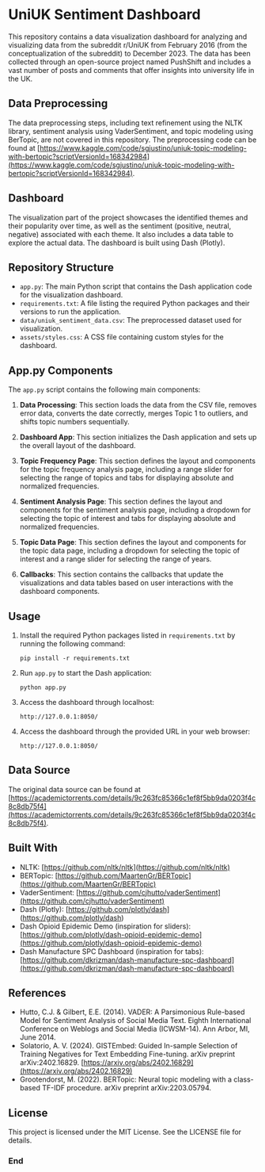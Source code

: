 # UniUK Sentiment Dashboard

This repository contains a data visualization dashboard for analyzing and visualizing data from the subreddit r/UniUK from February 2016 (from the conceptualization of the subreddit) to December 2023. The data has been collected through an open-source project named PushShift and includes a vast number of posts and comments that offer insights into university life in the UK.

## Data Preprocessing

The data preprocessing steps, including text refinement using the NLTK library, sentiment analysis using VaderSentiment, and topic modeling using BerTopic, are not covered in this repository. The preprocessing code can be found at [https://www.kaggle.com/code/sgjustino/uniuk-topic-modeling-with-bertopic?scriptVersionId=168342984](https://www.kaggle.com/code/sgjustino/uniuk-topic-modeling-with-bertopic?scriptVersionId=168342984).

## Dashboard

The visualization part of the project showcases the identified themes and their popularity over time, as well as the sentiment (positive, neutral, negative) associated with each theme. It also includes a data table to explore the actual data. The dashboard is built using Dash (Plotly).

## Repository Structure

- `app.py`: The main Python script that contains the Dash application code for the visualization dashboard.
- `requirements.txt`: A file listing the required Python packages and their versions to run the application.
- `data/uniuk_sentiment_data.csv`: The preprocessed dataset used for visualization.
- `assets/styles.css`: A CSS file containing custom styles for the dashboard.

## App.py Components

The `app.py` script contains the following main components:

1. **Data Processing**: This section loads the data from the CSV file, removes error data, converts the date correctly, merges Topic 1 to outliers, and shifts topic numbers sequentially.

2. **Dashboard App**: This section initializes the Dash application and sets up the overall layout of the dashboard.

3. **Topic Frequency Page**: This section defines the layout and components for the topic frequency analysis page, including a range slider for selecting the range of topics and tabs for displaying absolute and normalized frequencies.

4. **Sentiment Analysis Page**: This section defines the layout and components for the sentiment analysis page, including a dropdown for selecting the topic of interest and tabs for displaying absolute and normalized frequencies.

5. **Topic Data Page**: This section defines the layout and components for the topic data page, including a dropdown for selecting the topic of interest and a range slider for selecting the range of years.

6. **Callbacks**: This section contains the callbacks that update the visualizations and data tables based on user interactions with the dashboard components.

## Usage

1. Install the required Python packages listed in `requirements.txt` by running the following command:
   ```
   pip install -r requirements.txt
   ```

2. Run `app.py` to start the Dash application:
   ```
   python app.py
   ```

3. Access the dashboard through localhost:
   ```
   http://127.0.0.1:8050/
   ```

4. Access the dashboard through the provided URL in your web browser:
   ```
   http://127.0.0.1:8050/
   ```

## Data Source

The original data source can be found at [https://academictorrents.com/details/9c263fc85366c1ef8f5bb9da0203f4c8c8db75f4](https://academictorrents.com/details/9c263fc85366c1ef8f5bb9da0203f4c8c8db75f4).

## Built With

- NLTK: [https://github.com/nltk/nltk](https://github.com/nltk/nltk)
- BERTopic: [https://github.com/MaartenGr/BERTopic](https://github.com/MaartenGr/BERTopic)
- VaderSentiment: [https://github.com/cjhutto/vaderSentiment](https://github.com/cjhutto/vaderSentiment)
- Dash (Plotly): [https://github.com/plotly/dash] (https://github.com/plotly/dash)
- Dash Opioid Epidemic Demo (inspiration for sliders): [https://github.com/plotly/dash-opioid-epidemic-demo](https://github.com/plotly/dash-opioid-epidemic-demo)
- Dash Manufacture SPC Dashboard (inspiration for tabs): [https://github.com/dkrizman/dash-manufacture-spc-dashboard](https://github.com/dkrizman/dash-manufacture-spc-dashboard)

## References

- Hutto, C.J. & Gilbert, E.E. (2014). VADER: A Parsimonious Rule-based Model for Sentiment Analysis of Social Media Text. Eighth International Conference on Weblogs and Social Media (ICWSM-14). Ann Arbor, MI, June 2014.
- Solatorio, A. V. (2024). GISTEmbed: Guided In-sample Selection of Training Negatives for Text Embedding Fine-tuning. arXiv preprint arXiv:2402.16829. [https://arxiv.org/abs/2402.16829](https://arxiv.org/abs/2402.16829)
- Grootendorst, M. (2022). BERTopic: Neural topic modeling with a class-based TF-IDF procedure. arXiv preprint arXiv:2203.05794.

## License

This project is licensed under the MIT License. See the LICENSE file for details.

### End